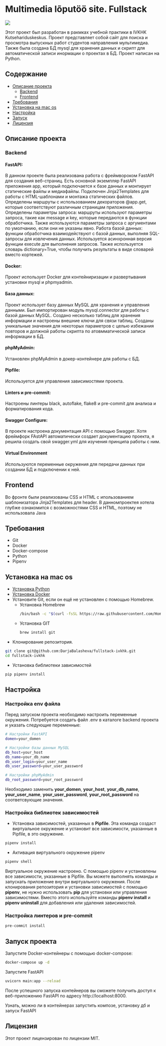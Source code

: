 # Multimedia lõputöö site. Fullstack
<img src="https://github.com/DarjaBalasheva/fullstack-ivkhk/actions/workflows/my_workflow.yml/badge.svg">

Этот проект был разработан в ракмках учебной практики в IVKHK Kutsehariduskeskus.
Проект представляет собой сайт для поиска и просмотра выпускных работ студентов направления мультимедиа.
Также была создана БД mysql для хранения данных и скрипт для автоматической записи инормации о проектах в БД.
Проект написан на Python.

## Содержание
- [Описание проекта](#описание-проекта)
  - [Backend](#backend)
  - [Frontend](#frontend)
- [Требования](#требования)
- [Установка на mac os](#установка-на-mac-os)
- [Настройка](#настройка)
- [Запуск](#запуск-проекта)
- [Лицензия](#лицензия)

## Описание проекта
### Backend
#### FastAPI:
В данном проекте была реализована работа с фреймвороком FastAPI для создания веб-страниц.
Есть основной экземпляр FastAPI приложения app, который подключается к базе данных и монтирует статические файлы и медиафайлы.
Подключен Jinja2Templates для работы с HTML-шаблонами и монтажа статических файлов.
Определены маршруты с использованием декораторов @app.get, которые соответствуют различным страницам приложения.
Определены параметры запроса: маршруты используют параметры запроса, такие как message и key, которые передаются в функции обработчика. Также используются параметры запроса с аргументами по умолчанию, если они не указаны явно.
Работа базой данных: функции обработчика взаимодействуют с базой данных, выполняя SQL-запросы для извлечения данных. Используется асинхронная версия функции execute для выполнения запросов. Также используется словарь dictionary=True, чтобы получить результаты в виде словарей вместо кортежей.
#### Docker:
Проект использует Docker для контейниризации и развертывания установки mysql и phpmyadmin.
#### База данных:
Проект использует базу данных MySQL для хранения и управления данными.
Был импортирован модуль mysql.connector для работы с базой данных MySQL.
Создано несколько таблиц для хранения информации и настроены внешние ключи для связи таблиц.
Созданы уникальные значения для некоторых параметров с целью избежания повторов и должной работы скрипта по атовмматической записи информации в БД.
#### phpMyAdmin:
Установлен phpMyAdmin в докер-контейнере для работы с БД.
#### Pipfile:
Используется для управления зависимостями проекта.
#### Linters и pre-commit:
Настроены линтеры black, autoflake, flake8 и pre-commit для анализа и форматирования кода.
#### Swagger Configure:
В проекте настроена документация API с помощью Swagger.
Хотя фреймфорк FAstAPI автоматически создает документацию проекта, я решила создать свой swagger.yml для изучения принципа работы с ним.
#### Virtual Environment
Используются переменные окружения для передачи данных при создании БД и подключении к ней.

## Frontend
Во фронте были реализованы CSS и HTML с ипользованием шаблонизатора Jinja2Templates для header.
В данномпроектея хотела глубже ознакомится с возможностями CSS и HTML, поэтому не использовала Java
## Требования
- Git
- Docker
- Docker-compose
- Python
- Pipenv

## Установка на mac os
- [Установка Python](https://www.python.org/downloads/macos/)
- [Установка Docker](https://www.docker.com/get-started/)
- Установите Git, если он ещё не установлен с помощью Homebrew.
  - Установка Homebrew
    ```bash
    /bin/bash -c "$(curl -fsSL https://raw.githubusercontent.com/Homebrew/install/HEAD/install.sh)"
    ```
  - Установка GIT
    ```bash
    brew install git
    ```
- Клонирование репозитория.
```bash
git clone git@github.com:DarjaBalasheva/fullstack-ivkhk.git
cd fullstack-ivkhk
```

- Установка библиотеки зависимостей
```bash
pip pipenv install
```
## Настройка
### Настройка env файла
Перед запуском проекта необходимо настроить переменные окружения.
Потребуется создать файл .env в каталоге backend проекта и указать следующие переменные:
```bash
# Настройки FastAPI
domen=your_domen

# Настройки базы данных MySQL
db_host=your_host
db_name=your_db_name
db_user_login=your_user_name
db_user_password=your_user_password

# Настройки phpMyAdmin
db_root_password=your_root_password
```
Необходимо заменить **your_domen**, **your_host**, **your_db_name**, **your_user_name**, **your_user_password**, **your_root_password** на соответсвующие значения.
### Настройка библиотек зависимостей
- Установка зависимостей, указанных в **Pipfile**. Эта команда создаст виртуальное окружение и установит все зависимости, указанные в Pipfile, в это окружение.
```bash
pipenv install
```
- Активация виртуального окружение pipenv
```bash
pipenv shell
```
Виртуальное окружение настроено. С помощью pipenv и установлены все зависимости, указанные в Pipfile.
Вы можете выполнять команды и запускать приложение внутри виртуального окружения.
После клонирования репозитория и установки зависимостей с помощью **pipenv**, не нужно использовать **pip** для установки или управления зависимостями.
Вместо этого используйте команды **pipenv install** и **pipenv uninstall** для добавления или удаления зависимостей.
### Настройка линтеров и pre-commit
```bash
pre-commit install
```
## Запуск проекта
Запустите Docker-контейнеры с помощью docker-compose:
```bash
docker-compose up -d
```
Запустите FastAPI
```bash
uvicorn main:app --reload
```
После успешного запуска контейнеров вы сможете получить доступ к веб-приложению FastAPI по адресу http://localhost:8000.

Узнать, можно ли в контейнерах запустить композе, установку дб и запуск FastAPI

## Лицензия
Этот проект лицензирован по лицензии MIT.
